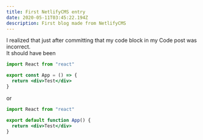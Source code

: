 ```yaml
---
title: First NetlifyCMS entry
date: 2020-05-11T03:45:22.194Z
description: First blog made from NetlifyCMS
---
```


I realized that just after committing that my code block in my Code post was incorrect. \
It should have been

```jsx
import React from "react"

export const App = () => {
  return <div>Test</div>
}
```

or

```jsx
import React from "react"

export default function App() {
  return <div>Test</div>
}
```
